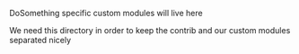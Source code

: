 DoSomething specific custom modules will live here

We need this directory in order to keep the contrib and our custom modules separated nicely